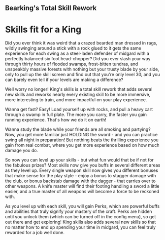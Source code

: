 ## Bearking's Total Skill Rework
# Skills fit for a King

Did you ever think it was weird that a crazed bearded man dressed in rags, wildly swinging around a stick with a rock glued to it gets the same experience for each swing as a steel-laden defender of midgard with a perfectly balanced six foot head-chopper? Did you ever slash your way through thirty hours of flooded swamps, frost-bitten tundras, and unspeakbly massive forests with nothing but your trusty blade by your side, only to pull up the skill screen and find out that you're only level 30, and you can barely even tell if your levels are making a difference?

Well worry no longer! King's skills is a total skill rework that adds several new skills and reworks nearly every existing skill to be more immersive, more interesting to train, and more impactful on your play experience. 

Wanna get fast? Easy! Load yourself up with rocks, and pull a heavy cart through a swamp in full plate. The more you carry, the faster you gain running experience. That's how we do it on earth!

Wanna study the blade while your friends are all smoking and partying? Now, you get more familiar just HOLDING the sword - and you can practice swing all night in preparation! But nothing beats the thrilling experience you gain from real combat, where you get more experience based on how much damage you do.

So now you can level up your skills - but what fun would that be if not for the fabulous prizes? Most skills now give you buffs in several different areas as they level up. Every single weapon skill now gives you different bonuses that make sense for the play style - enjoy a bonus to stagger damage with the club, or bonus backstab damage with the dagger - that carries over to other weapons. A knife master will find their footing handling a sword a little easier, and a true master of all weapons will become a force to be reckoned with.

As you level up with each skill, you will gain Perks, which are powerful buffs and abilities that truly signify your mastery of the craft. Perks are hidden until you unlock them (which can be turned off in the config menu), so get out there and get exploring!
King skills also adds several new skills so that no matter how to end up spending your time in midgard, you can feel truly rewarded for a job well done.
